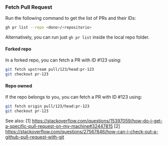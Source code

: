 ### Fetch Pull Request

Run the following command to get the list of PRs and their IDs:

```bash
gh pr list --repo <dono>/<repositorio>
```

Alternatively, you can run just `gh pr list` inside the local repo folder.

#### Forked repo

In a forked repo, you can fetch a PR with ID #123 using:

```bash
git fetch upstream pull/123/head:pr-123
git checkout pr-123
```

#### Repo owned

If the repo belongs to you, you can fetch a PR with ID #123 using:

```bash
git fetch origin pull/123/head:pr-123
git checkout pr-123
```

See also:
[1] https://stackoverflow.com/questions/15397059/how-do-i-get-a-specific-pull-request-on-my-machine#32447815
[2] https://stackoverflow.com/questions/27567846/how-can-i-check-out-a-github-pull-request-with-git
